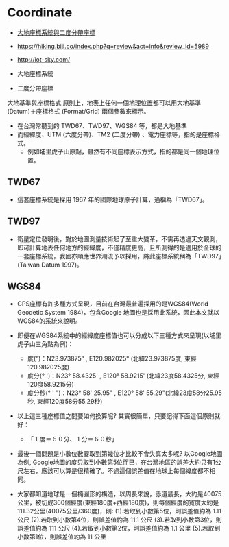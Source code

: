 # Coordinate

- [大地座標系統與二度分帶座標](https://www.sunriver.com.tw/grid_tm2.htm)
- https://hiking.biji.co/index.php?q=review&act=info&review_id=5989
- http://iot-sky.com/


- 大地座標系統
- 二度分帶座標

大地基準與座標格式
原則上，地表上任何一個地理位置都可以用大地基準 (Datum)＋座標格式 (Format/Grid) 兩個參數來標示。
- 在台灣常聽到的 TWD67、TWD97、WGS84 等，都是大地基準
- 而經緯度、UTM (六度分帶)、TM2 (二度分帶) 、電力座標等，指的是座標格式。 
  - 例如埔里虎子山原點，雖然有不同座標表示方式，指的都是同一個地理位置。

## TWD67
- 這套座標系統是採用 1967 年的國際地球原子計算，通稱為「TWD67」。
 

## TWD97
- 衛星定位發明後，對於地圖測量技術起了至重大變革，不需再透過天文觀測，即可計算地表任何地方的經緯度，不僅精度更高，且所測得的是適用於全球的一套座標系統，我國亦順應世界潮流予以採用，將此座標系統稱為「TWD97」(Taiwan Datum 1997)。

## WGS84
- GPS座標有許多種方式呈現，目前在台灣最普遍採用的是WGS84(World Geodetic System 1984)，包含Google 地圖也是採用此系統，因此本文就以WGS84的系統來說明。
- 即便在WGS84系統中的經緯度座標值也可以分成以下三種方式來呈現(以埔里虎子山三角點為例)：
  - 度(°)：N23.973875° , E120.982025° (北緯23.973875度, 東經120.982025度)
  - 度分(° ')：N23° 58.4325'   , E120° 58.9215' (北緯23度58.4325分, 東經120度58.9215分)
  - 度分秒(° ' ")：N23° 58' 25.95" ,  E120° 58' 55.29"(北緯23度58分25.95秒, 東經120度58分55.29秒)

- 以上這三種座標值之間要如何換算呢? 其實很簡單，只要記得下面這個原則就好：
  - 「１度＝６０分、１分＝６０秒」

- 最後一個問題是小數位數要取到第幾位才比較不會失真太多呢? 以Google地圖為例, Google地圖的度只取到小數第5位而已，在台灣地區的誤差大約只有1公尺左右，應該可以算是很精確了。不過這個誤差值在地球上每個緯度都不相同。
- 大家都知道地球是一個橢圓形的構造，以周長來說，赤道最長，大約是40075公里，被切成360個經度(東經180度+西經180度)，則每個經度的寬度大約是111.32公里(40075公里/360度)，則:
(1).若取到小數第5位，則誤差值約為  1.11 公尺
(2).若取到小數第4位，則誤差值約為 11.1 公尺
(3).若取到小數第3位，則誤差值約為 111 公尺
(4).若取到小數第2位，則誤差值約為   1.1 公里
(5).若取到小數第1位，則誤差值約為   11 公里
